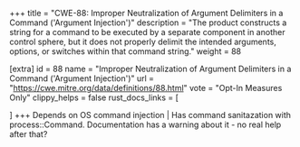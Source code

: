 +++
title = "CWE-88: Improper Neutralization of Argument Delimiters in a Command ('Argument Injection')"
description	= "The product constructs a string for a command to be executed by a separate component in another control sphere, but it does not properly delimit the intended arguments, options, or switches within that command string."
weight = 88

[extra]
id = 88
name = "Improper Neutralization of Argument Delimiters in a Command ('Argument Injection')"
url = "https://cwe.mitre.org/data/definitions/88.html"
vote = "Opt-In Measures Only"
clippy_helps = false
rust_docs_links = [
	
]
+++
Depends on OS command injection | Has command sanitazation with process::Command. Documentation has a warning about it - no real help after that? 
